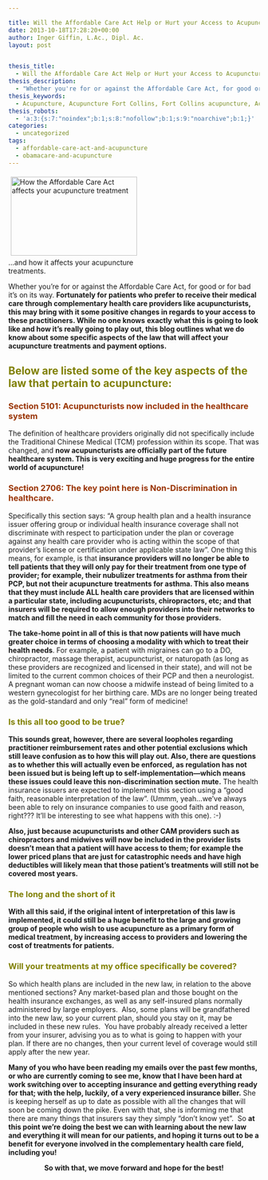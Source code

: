 ```yaml
---

title: Will the Affordable Care Act Help or Hurt your Access to Acupuncture?
date: 2013-10-18T17:28:20+00:00
author: Inger Giffin, L.Ac., Dipl. Ac.
layout: post


thesis_title:
  - Will the Affordable Care Act Help or Hurt your Access to Acupuncture?
thesis_description:
  - "Whether you're for or against the Affordable Care Act, for good or for bad, it's on its way. Fortunately for patients who prefer to receive their medical care through complementary health care providers like acupuncturists, this may bring with it some positive changes in regards to your access to these practitioners. This email outlines what we do know about some specific aspects of the law that will affect your acupuncture treatments and payment options."
thesis_keywords:
  - Acupuncture, Acupuncture Fort Collins, Fort Collins acupuncture, Acupuncture and Affordable Care Act, Affordable Care Act, Acupuncture insurance, ObamaCare
thesis_robots:
  - 'a:3:{s:7:"noindex";b:1;s:8:"nofollow";b:1;s:9:"noarchive";b:1;}'
categories:
  - uncategorized
tags:
  - affordable-care-act-and-acupuncture
  - obamacare-and-acupuncture
---
```

<div style="width: 263px" class="wp-caption alignleft">
  <a title="Your Acupuncture and the Affordable Care Act" href="http://www.hhs.gov/opa/affordable-care-act/" target="_blank" rel="noopener"><img class=" " style="margin: 5px; border: 0px none;" title="Acupuncture and The Affordable Care Act" src="https://origin.ih.constantcontact.com/fs124/1102844965003/img/166.jpg" alt="How the Affordable Care Act affects your acupuncture treatment" width="253" height="158" align="left" border="0" hspace="5" vspace="5" /></a>
  
  <p class="wp-caption-text">
    &#8230;and how it affects your acupuncture treatments.
  </p>
</div>

Whether you&#8217;re for or against the Affordable Care Act, for good or for bad it&#8217;s on its way. **Fortunately for patients who prefer to receive their medical care through complementary health care providers like acupuncturists, this may bring with it some positive changes in regards to your access to these practitioners. While no one knows** **exactly** **what this is going to look like and how it&#8217;s really going to play out, this blog outlines what we do know about some specific aspects of the law that will affect your acupuncture treatments and payment options.**

## <span style="color: #808000;">Below are listed some of the key aspects of the law that pertain to acupuncture:</span>

### <span style="color: #993300;">Section 5101: Acupuncturists now included in the healthcare system</span>

The definition of healthcare providers originally did not specifically include the Traditional Chinese Medical (TCM) profession within its scope. That was changed, and **now acupuncturists are officially part of the future healthcare system. This is very exciting and huge progress for the entire world of acupuncture!**

### <span style="color: #993300;">Section 2706: The key point here is Non-Discrimination in healthcare.</span>

Specifically this section says: &#8220;A group health plan and a health insurance issuer offering group or individual health insurance coverage shall not discriminate with respect to participation under the plan or coverage against any health care provider who is acting within the scope of that provider&#8217;s license or certification under applicable state law&#8221;. One thing this means, for example, is that **insurance providers will no longer be able to tell patients that they will only pay for their treatment from one type of provider; for example, their nubulizer treatments for asthma from their PCP, but not their acupuncture treatments for asthma. This also means that they must include ALL health care providers that are licensed within a particular state, including acupuncturists, chiropractors, etc; and that insurers will be required to allow enough providers into their networks to match and fill the need in each community for those providers.**

<div>
  <div>
    <strong>The take-home point in all of this is </strong><strong>that</strong><strong> now patients will have much greater choice in terms of choosing a modality with which to treat their health needs</strong>. For example, a patient with migraines can go to a DO, chiropractor, massage therapist, acupuncturist, or naturopath (as long as these providers are recognized and licensed in their state), and will not be limited to the current common choices of their PCP and then a neurologist. A pregnant woman can now choose a midwife instead of being limited to a western gynecologist for her birthing care. MDs are no longer being treated as the gold-standard and only &#8220;real&#8221; form of medicine!
  </div>
</div>

### <span style="color: #808000;">Is this all too good to be true?</span>

**This sounds great, however, there are several loopholes regarding practitioner reimbursement rates and other potential exclusions which still leave confusion as to how this will play out. Also, there are questions as to whether this will actually even be enforced, as regulation has not been issued but is being left up to self-implementation&#8212;which means these issues could leave this non-discrimination section mute.** The health insurance issuers are expected to implement this section using a &#8220;good faith, reasonable interpretation of the law&#8221;. (Ummm, yeah&#8230;we&#8217;ve always been able to rely on insurance companies to use good faith and reason, right??? It&#8217;ll be interesting to see what happens with this one). :-)

**Also, just because acupuncturists and other CAM providers such as chiropractors and midwives will now be included in the provider lists doesn&#8217;t mean that a patient will have access to them; for example the lower priced plans that are just for catastrophic needs and have high deductibles will likely mean that those patient&#8217;s treatments will still not be covered most years.**

### <span style="color: #808000;">The long and the short of it</span>

**With all this said, if the original intent of interpretation of this law is implemented, it could still be a huge benefit to the large and growing group of people who wish to use acupuncture as a primary form of medical treatment, by increasing access to providers and lowering the cost of treatments for patients.** 

### <span style="color: #808000;">Will your treatments at my office specifically be covered?</span>

So which health plans are included in the new law, in relation to the above mentioned sections? Any market-based plan and those bought on the health insurance exchanges, as well as any self-insured plans normally administered by large employers.  Also, some plans will be grandfathered into the new law, so your current plan, should you stay on it, may be included in these new rules.  You have probably already received a letter from your insurer, advising you as to what is going to happen with your plan. If there are no changes, then your current level of coverage would still apply after the new year.

**Many of you who have been reading my emails over the past few months, or who are currently coming to see me, know that I have been hard at work switching over to accepting insurance and getting everything ready for that; with the help, luckily, of a very experienced insurance biller.** She is keeping herself as up to date as possible with all the changes that will soon be coming down the pike. Even with that, she is informing me that there are many things that insurers say they simply &#8220;don&#8217;t know yet&#8221;.  So **at this point we&#8217;re doing the best we can with learning about the new law and everything it will mean for our patients, and hoping it turns out to be a benefit for everyone involved in the complementary health care field, including you!**

<p style="text-align: center;">
  <strong>So with that, we move forward and hope for the best!</strong>
</p>